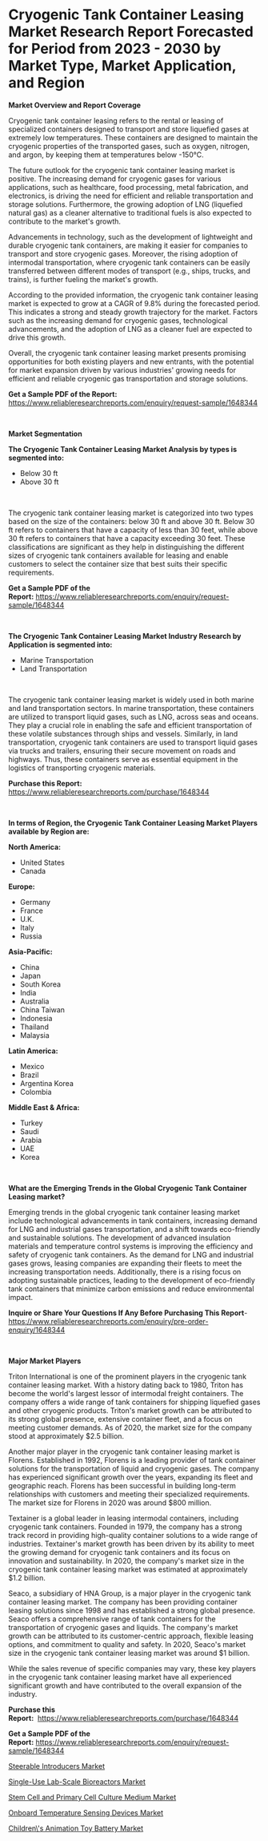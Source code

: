 <p><h1>Cryogenic Tank Container Leasing Market Research Report Forecasted for Period from 2023 -  2030 by Market Type, Market Application, and Region</h1></p><p><strong>Market Overview and Report Coverage</strong></p>
<p><p>Cryogenic tank container leasing refers to the rental or leasing of specialized containers designed to transport and store liquefied gases at extremely low temperatures. These containers are designed to maintain the cryogenic properties of the transported gases, such as oxygen, nitrogen, and argon, by keeping them at temperatures below -150°C.</p><p>The future outlook for the cryogenic tank container leasing market is positive. The increasing demand for cryogenic gases for various applications, such as healthcare, food processing, metal fabrication, and electronics, is driving the need for efficient and reliable transportation and storage solutions. Furthermore, the growing adoption of LNG (liquefied natural gas) as a cleaner alternative to traditional fuels is also expected to contribute to the market's growth.</p><p>Advancements in technology, such as the development of lightweight and durable cryogenic tank containers, are making it easier for companies to transport and store cryogenic gases. Moreover, the rising adoption of intermodal transportation, where cryogenic tank containers can be easily transferred between different modes of transport (e.g., ships, trucks, and trains), is further fueling the market's growth.</p><p>According to the provided information, the cryogenic tank container leasing market is expected to grow at a CAGR of 9.8% during the forecasted period. This indicates a strong and steady growth trajectory for the market. Factors such as the increasing demand for cryogenic gases, technological advancements, and the adoption of LNG as a cleaner fuel are expected to drive this growth.</p><p>Overall, the cryogenic tank container leasing market presents promising opportunities for both existing players and new entrants, with the potential for market expansion driven by various industries' growing needs for efficient and reliable cryogenic gas transportation and storage solutions.</p></p>
<p><strong>Get a Sample PDF of the Report:</strong> <a href="https://www.reliableresearchreports.com/enquiry/request-sample/1648344">https://www.reliableresearchreports.com/enquiry/request-sample/1648344</a></p>
<p>&nbsp;</p>
<p><strong>Market Segmentation</strong></p>
<p><strong>The Cryogenic Tank Container Leasing Market Analysis by types is segmented into:</strong></p>
<p><ul><li>Below 30 ft</li><li>Above 30 ft</li></ul></p>
<p>&nbsp;</p>
<p><p>The cryogenic tank container leasing market is categorized into two types based on the size of the containers: below 30 ft and above 30 ft. Below 30 ft refers to containers that have a capacity of less than 30 feet, while above 30 ft refers to containers that have a capacity exceeding 30 feet. These classifications are significant as they help in distinguishing the different sizes of cryogenic tank containers available for leasing and enable customers to select the container size that best suits their specific requirements.</p></p>
<p><strong>Get a Sample PDF of the Report:</strong>&nbsp;<a href="https://www.reliableresearchreports.com/enquiry/request-sample/1648344">https://www.reliableresearchreports.com/enquiry/request-sample/1648344</a></p>
<p>&nbsp;</p>
<p><strong>The Cryogenic Tank Container Leasing Market Industry Research by Application is segmented into:</strong></p>
<p><ul><li>Marine Transportation</li><li>Land Transportation</li></ul></p>
<p>&nbsp;</p>
<p><p>The cryogenic tank container leasing market is widely used in both marine and land transportation sectors. In marine transportation, these containers are utilized to transport liquid gases, such as LNG, across seas and oceans. They play a crucial role in enabling the safe and efficient transportation of these volatile substances through ships and vessels. Similarly, in land transportation, cryogenic tank containers are used to transport liquid gases via trucks and trailers, ensuring their secure movement on roads and highways. Thus, these containers serve as essential equipment in the logistics of transporting cryogenic materials.</p></p>
<p><strong>Purchase this Report:</strong>&nbsp; <a href="https://www.reliableresearchreports.com/purchase/1648344">https://www.reliableresearchreports.com/purchase/1648344</a></p>
<p>&nbsp;</p>
<p><strong>In terms of Region, the Cryogenic Tank Container Leasing Market Players available by Region are:</strong></p>
<p>
    <p> <strong> North America: </strong>
        <ul>
            <li>United States</li>
            <li>Canada</li>
        </ul>
        </p> 
    <p> <strong> Europe: </strong>
        <ul>
            <li>Germany</li>
            <li>France</li>
            <li>U.K.</li>
            <li>Italy</li>
            <li>Russia</li>
        </ul>
        </p> 
    <p> <strong> Asia-Pacific: </strong>
        <ul>
            <li>China</li>
            <li>Japan</li>
            <li>South Korea</li>
            <li>India</li>
            <li>Australia</li>
            <li>China Taiwan</li>
            <li>Indonesia</li>
            <li>Thailand</li>
            <li>Malaysia</li>
        </ul>
        </p> 
    <p> <strong> Latin America: </strong>
        <ul>
            <li>Mexico</li>
            <li>Brazil</li>
            <li>Argentina Korea</li>
            <li>Colombia</li>
        </ul>
        </p> 
    <p> <strong> Middle East & Africa: </strong>
        <ul>
            <li>Turkey</li>
            <li>Saudi</li>
            <li>Arabia</li>
            <li>UAE</li>
            <li>Korea</li>
        </ul>
    </p>
    </p>
<p>&nbsp;</p>
<p><strong>What are the Emerging Trends in the Global Cryogenic Tank Container Leasing market?</strong></p>
<p><p>Emerging trends in the global cryogenic tank container leasing market include technological advancements in tank containers, increasing demand for LNG and industrial gases transportation, and a shift towards eco-friendly and sustainable solutions. The development of advanced insulation materials and temperature control systems is improving the efficiency and safety of cryogenic tank containers. As the demand for LNG and industrial gases grows, leasing companies are expanding their fleets to meet the increasing transportation needs. Additionally, there is a rising focus on adopting sustainable practices, leading to the development of eco-friendly tank containers that minimize carbon emissions and reduce environmental impact.</p></p>
<p><strong>Inquire or Share Your Questions If Any Before Purchasing This Report</strong>- <a href="https://www.reliableresearchreports.com/enquiry/pre-order-enquiry/1648344">https://www.reliableresearchreports.com/enquiry/pre-order-enquiry/1648344</a></p>
<p>&nbsp;</p>
<p><strong>Major Market Players</strong></p>
<p><p>Triton International is one of the prominent players in the cryogenic tank container leasing market. With a history dating back to 1980, Triton has become the world's largest lessor of intermodal freight containers. The company offers a wide range of tank containers for shipping liquefied gases and other cryogenic products. Triton's market growth can be attributed to its strong global presence, extensive container fleet, and a focus on meeting customer demands. As of 2020, the market size for the company stood at approximately $2.5 billion.</p><p>Another major player in the cryogenic tank container leasing market is Florens. Established in 1992, Florens is a leading provider of tank container solutions for the transportation of liquid and cryogenic gases. The company has experienced significant growth over the years, expanding its fleet and geographic reach. Florens has been successful in building long-term relationships with customers and meeting their specialized requirements. The market size for Florens in 2020 was around $800 million.</p><p>Textainer is a global leader in leasing intermodal containers, including cryogenic tank containers. Founded in 1979, the company has a strong track record in providing high-quality container solutions to a wide range of industries. Textainer's market growth has been driven by its ability to meet the growing demand for cryogenic tank containers and its focus on innovation and sustainability. In 2020, the company's market size in the cryogenic tank container leasing market was estimated at approximately $1.2 billion.</p><p>Seaco, a subsidiary of HNA Group, is a major player in the cryogenic tank container leasing market. The company has been providing container leasing solutions since 1998 and has established a strong global presence. Seaco offers a comprehensive range of tank containers for the transportation of cryogenic gases and liquids. The company's market growth can be attributed to its customer-centric approach, flexible leasing options, and commitment to quality and safety. In 2020, Seaco's market size in the cryogenic tank container leasing market was around $1 billion.</p><p>While the sales revenue of specific companies may vary, these key players in the cryogenic tank container leasing market have all experienced significant growth and have contributed to the overall expansion of the industry.</p></p>
<p><strong>Purchase this Report:</strong>&nbsp;&nbsp;<a href="https://www.reliableresearchreports.com/purchase/1648344">https://www.reliableresearchreports.com/purchase/1648344</a></p>
<p></p>
<p><strong>Get a Sample PDF of the Report:</strong>&nbsp;<a href="https://www.reliableresearchreports.com/enquiry/request-sample/1648344">https://www.reliableresearchreports.com/enquiry/request-sample/1648344</a></p>
<p><p><a href="https://medium.com/@ryansai15420/steerable-introducers-market-size-and-market-trends-complete-industry-overview-2023-to-2030-da3b5ca9f46d">Steerable Introducers Market</a></p><p><a href="https://www.linkedin.com/pulse/single-use-lab-scale-bioreactors-market-size-growth-forecast-9vvxe/">Single-Use Lab-Scale Bioreactors Market</a></p><p><a href="https://medium.com/@abdulkazi7580/stem-cell-and-primary-cell-culture-medium-market-research-report-its-history-and-forecast-2023-to-5ebf05c75664">Stem Cell and Primary Cell Culture Medium Market</a></p><p><a href="https://github.com/virtuosemr/Market-Research-Report-List-1/blob/main/onboard-temperature-sensing-devices-market.md">Onboard Temperature Sensing Devices Market</a></p><p><a href="https://github.com/JameTravis/Market-Research-Report-List-2/blob/main/childrens-animation-toy-battery-market.md">Children\'s Animation Toy Battery Market</a></p></p>